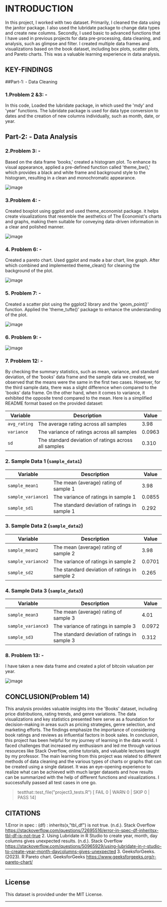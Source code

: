 # INTRODUCTION
In this project, I worked with two dataset. Primarily, I cleaned the data using the janitor package. I also used the lubridate package to change data types and create new columns. Secondly, I used basic to advanced functions that I have used in previous projects for data pre-processing, data cleaning, and analysis, such as glimpse and filter. I created multiple data frames and visualizations based on the book dataset, including box plots, scatter plots, and Pareto charts. This was a valuable learning experience in data analysis.
## KEY-FINDINGS
##Part-1: - Data Cleaning
### 1.Problem 2 &3: -
In this code, Loaded the lubridate package, in which used the 'mdy' and 'year' functions. The lubridate package is used for data type conversion to dates and the creation of new columns individually, such as month, date, or year.
## Part-2: - Data Analysis
### 2.Problem 3: -
Based on the data frame 'books,' created a histogram plot. To enhance its visual appearance, applied a pre-defined function called 'theme_bw(),' which provides a black and white frame and background style to the histogram, resulting in a clean and monochromatic appearance.

![image](https://github.com/user-attachments/assets/275e1479-7036-4396-a1ab-6291b0e5f31d)
### 3.Problem 4: -
Created boxplot using ggplot and used theme_economist package. it helps create visualizations that resemble the aesthetics of The Economist's charts and graphs, making them suitable for conveying data-driven information in a clear and polished manner.

![image](https://github.com/user-attachments/assets/a0768d08-3489-428e-909d-e6359599784e)
### 4. Problem 6: -
Created a pareto chart. Used ggplot and made a bar chart, line graph. After which combined and implemented theme_clean() for cleaning the background of the plot.

![image](https://github.com/user-attachments/assets/1811d946-7163-486d-bc56-2615557d9a35)
### 5. Problem 7: -
Created a scatter plot using the ggplot2 library and the 'geom_point()' function. Applied the 'theme_tufte()' package to enhance the understanding of the plot.

![image](https://github.com/user-attachments/assets/e01a6236-5d9a-469a-8673-a0752767d986)
### 6. Problem 9: -

![image](https://github.com/user-attachments/assets/cada6ee6-1f5d-4928-b01c-72f610217710)
### 7. Problem 12: -
By checking the summary statistics, such as mean, variance, and standard deviation, of the 'books' data frame and the sample data we created, we observed that the means were the same in the first two cases. However, for the third sample data, there was a slight difference when compared to the 'books' data frame. On the other hand, when it comes to variance, it exhibited the opposite trend compared to the mean.
Here is a simplified README format based on the provided dataset:

| **Variable** | **Description**                         | **Value**  |
|--------------|-----------------------------------------|-----------|
| `avg_rating` | The average rating across all samples   | 3.98      |
| `variance`   | The variance of ratings across all samples | 0.0963  |
| `sd`         | The standard deviation of ratings across all samples | 0.310 |

### 2. Sample Data 1 (`sample_data1`)

| **Variable**        | **Description**                          | **Value** |
|---------------------|------------------------------------------|----------|
| `sample_mean1`      | The mean (average) rating of sample 1    | 3.98     |
| `sample_variance1`  | The variance of ratings in sample 1      | 0.0855   |
| `sample_sd1`        | The standard deviation of ratings in sample 1 | 0.292 |

### 3. Sample Data 2 (`sample_data2`)

| **Variable**        | **Description**                          | **Value** |
|---------------------|------------------------------------------|----------|
| `sample_mean2`      | The mean (average) rating of sample 2    | 3.98     |
| `sample_variance2`  | The variance of ratings in sample 2      | 0.0701   |
| `sample_sd2`        | The standard deviation of ratings in sample 2 | 0.265 |

### 4. Sample Data 3 (`sample_data3`)

| **Variable**        | **Description**                          | **Value** |
|---------------------|------------------------------------------|----------|
| `sample_mean3`      | The mean (average) rating of sample 3    | 4.01     |
| `sample_variance3`  | The variance of ratings in sample 3      | 0.0972   |
| `sample_sd3`        | The standard deviation of ratings in sample 3 | 0.312 |

### 8. Problem 13: -
I have taken a new data frame and created a plot of bitcoin valuation per year.

![image](https://github.com/user-attachments/assets/48f4763d-d84f-43be-a98b-b1c2f2f3da53)
## CONCLUSION(Problem 14)
This analysis provides valuable insights into the 'Books' dataset, including price distributions, rating trends, and genre variations. The data visualizations and key statistics presented here serve as a foundation for decision-making in areas such as pricing strategies, genre selection, and marketing efforts. The findings emphasize the importance of considering book ratings and reviews as influential factors in book sales.
In conclusion, this project has been helpful for my journey of learning in the data world. I faced challenges that increased my enthusiasm and led me through various resources like Stack Overflow, online tutorials, and valuable lectures taught by my professor. The main learning from this project was related to different methods of data cleaning and the various types of charts or graphs that can be created using a single dataset. It was an eye-opening experience to realize what can be achieved with much larger datasets and how results can be summarized with the help of different functions and visualizations. I successfully passed all test cases in one go.
> testthat::test_file("project3_tests.R") [ FAIL 0 | WARN 0 | SKIP 0 | PASS 14]
## CITATIONS
1.Error in spec : (df) : inherits(x,"tbl_df") is not true. (n.d.). Stack Overflow
https://stackoverflow.com/questions/72695516/error-in-spec-df-inheritsx-tbl-df-is-not-true
2. Using Lubridate in R Studio to create year, month, day columns gives unexpected results. (n.d.). Stack Overflow
https://stackoverflow.com/questions/50965929/using-lubridate-in-r-studio-to-create-year-month-daycolumns-gives-unexpected
3. GeeksforGeeks. (2023). R Pareto chart. GeeksforGeeks
https://www.geeksforgeeks.org/r-pareto-chart/

---
## License

This dataset is provided under the MIT License.

---
